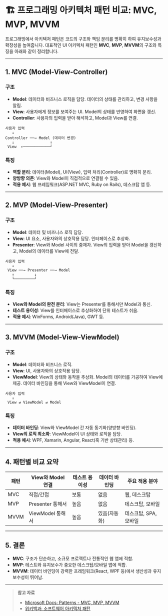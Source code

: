 # 🏗️ 프로그래밍 아키텍처 패턴 비교: MVC, MVP, MVVM

프로그래밍에서 아키텍처 패턴은 코드의 구조와 책임 분리를 명확히 하여 유지보수성과 확장성을 높여줍니다. 대표적인 UI 아키텍처 패턴인 **MVC**, **MVP**, **MVVM**의 구조와 특징을 아래와 같이 정리합니다.

---

## 1. MVC (Model-View-Controller)

### 구조

- **Model**: 데이터와 비즈니스 로직을 담당. 데이터의 상태를 관리하고, 변경 사항을 알림.
- **View**: 사용자에게 정보를 보여주는 UI. Model의 상태를 반영하여 화면을 갱신.
- **Controller**: 사용자의 입력을 받아 해석하고, Model과 View를 연결.

```
사용자 입력
   ↓
Controller ──→ Model (데이터 변경)
   ↓                ↑
 View  ←────────────┘
```

### 특징

- **역할 분리**: 데이터(Model), UI(View), 입력 처리(Controller)로 명확히 분리.
- **양방향 의존**: View와 Model이 직접적으로 연결될 수 있음.
- **적용 예시**: 웹 프레임워크(ASP.NET MVC, Ruby on Rails), 데스크탑 앱 등.

---

## 2. MVP (Model-View-Presenter)

### 구조

- **Model**: 데이터 및 비즈니스 로직 담당.
- **View**: UI 요소, 사용자와의 상호작용 담당. 인터페이스로 추상화.
- **Presenter**: View와 Model 사이의 중재자. View의 입력을 받아 Model을 갱신하고, Model의 데이터를 View에 전달.

```
사용자 입력
   ↓
 View ──→ Presenter ──→ Model
   ↑         ↓
   └─────────┘
```

### 특징

- **View와 Model의 완전 분리**: View는 Presenter를 통해서만 Model과 통신.
- **테스트 용이성**: View를 인터페이스로 추상화하여 단위 테스트가 쉬움.
- **적용 예시**: WinForms, Android(Java), GWT 등.

---

## 3. MVVM (Model-View-ViewModel)

### 구조

- **Model**: 데이터와 비즈니스 로직.
- **View**: UI, 사용자와의 상호작용 담당.
- **ViewModel**: View의 상태와 동작을 추상화. Model의 데이터를 가공하여 View에 제공. 데이터 바인딩을 통해 View와 ViewModel이 연결.

```
사용자 입력
   ↓
 View ⇄ ViewModel ⇄ Model
```

### 특징

- **데이터 바인딩**: View와 ViewModel 간 자동 동기화(양방향 바인딩).
- **View의 로직 최소화**: ViewModel이 UI 상태와 로직을 담당.
- **적용 예시**: WPF, Xamarin, Angular, React(훅 기반 상태관리) 등.

---

## 4. 패턴별 비교 요약

| 패턴 | View와 Model 연결 | 테스트 용이성 | 데이터 바인딩 | 주요 적용 분야        |
| ---- | ----------------- | ------------- | ------------- | --------------------- |
| MVC  | 직접/간접         | 보통          | 없음          | 웹, 데스크탑          |
| MVP  | Presenter 통해서  | 높음          | 없음          | 데스크탑, 모바일      |
| MVVM | ViewModel 통해서  | 높음          | 있음(자동화)  | 데스크탑, SPA, 모바일 |

---

## 5. 결론

- **MVC**: 구조가 단순하고, 소규모 프로젝트나 전통적인 웹 앱에 적합.
- **MVP**: 테스트와 유지보수가 중요한 데스크탑/모바일 앱에 적합.
- **MVVM**: 데이터 바인딩이 강력한 프레임워크(React, WPF 등)에서 생산성과 유지보수성이 뛰어남.

---

> **참고 자료**
>
> - [Microsoft Docs: Patterns - MVC, MVP, MVVM](https://docs.microsoft.com/ko-kr/aspnet/mvc/overview/overview)
> - [위키백과: 소프트웨어 아키텍처 패턴](https://ko.wikipedia.org/wiki/소프트웨어_아키텍처_패턴)
